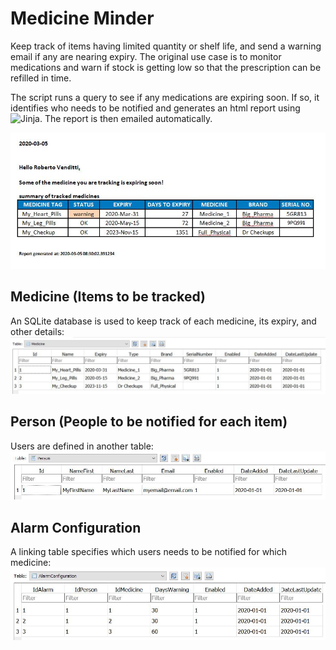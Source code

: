 # Medicine Minder

Keep track of items having limited quantity or shelf life, and send a warning email if any are nearing expiry. The original use case is to monitor medications and warn if stock is getting low so that the prescription can be refilled in time.

The script runs a query to see if any medications are expiring soon. If so, it identifies who needs to be notified and generates an html report using ![Jinja](https://jinja.palletsprojects.com/en/2.11.x/). The report is then emailed automatically.

![sample notification email](images/sample_email.jpg)

## Medicine (Items to be tracked)
An SQLite database is used to keep track of each medicine, its expiry, and other details:
![sample notification email](images/medicine.jpg)

## Person (People to be notified for each item)
Users are defined in another table:
![sample notification email](images/person.jpg)

## Alarm Configuration
A linking table specifies which users needs to be notified for which medicine:
![sample notification email](images/alarm_configuration.jpg)


